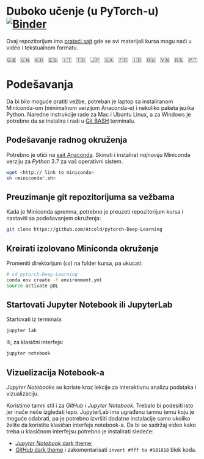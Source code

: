 # Duboko učenje (u PyTorch-u) [![Binder](https://mybinder.org/badge_logo.svg)](https://mybinder.org/v2/gh/Atcold/pytorch-Deep-Learning/master)

Ovaj repozitorijum ima [prateći sajt](https://atcold.github.io/pytorch-Deep-Learning/) gde se svi materijali kursa mogu naći u video i tekstualnom formatu.

<!-- English - Mandarin - Korean - Spanish - Italian - Turkish - Japanese - Arabic - French - Farsi - Russian - Vietnamese - Serbian - Portuguese -->
[🇬🇧](https://github.com/Atcold/pytorch-Deep-Learning/blob/master/README.md) &nbsp; [🇨🇳](https://github.com/Atcold/pytorch-Deep-Learning/blob/master/docs/zh/README-ZH.md) &nbsp; [🇰🇷](https://github.com/Atcold/pytorch-Deep-Learning/blob/master/docs/ko/README-KO.md) &nbsp; [🇪🇸](https://github.com/Atcold/pytorch-Deep-Learning/blob/master/docs/es/README-ES.md) &nbsp; [🇮🇹](https://github.com/Atcold/pytorch-Deep-Learning/blob/master/docs/it/README-IT.md) &nbsp; [🇹🇷](https://github.com/Atcold/pytorch-Deep-Learning/blob/master/docs/tr/README-TR.md) &nbsp; [🇯🇵](https://github.com/Atcold/pytorch-Deep-Learning/blob/master/docs/ja/README-JA.md) &nbsp; [🇸🇦](https://github.com/Atcold/pytorch-Deep-Learning/blob/master/docs/ar/README-AR.md) &nbsp; [🇫🇷](https://github.com/Atcold/pytorch-Deep-Learning/blob/master/docs/fr/README-FR.md) &nbsp; [🇮🇷](https://github.com/Atcold/pytorch-Deep-Learning/blob/master/docs/fa/README-FA.md) &nbsp; [🇷🇺](https://github.com/Atcold/pytorch-Deep-Learning/blob/master/docs/ru/README-RU.md) &nbsp; [🇻🇳](https://github.com/Atcold/pytorch-Deep-Learning/blob/master/docs/vi/README-VI.md) &nbsp; [🇷🇸](https://github.com/Atcold/pytorch-Deep-Learning/blob/master/docs/sr/README-SR.md) &nbsp; [🇵🇹](https://github.com/Atcold/pytorch-Deep-Learning/blob/master/docs/pt/README-PT.md)


# Podešavanja

Da bi bilo moguće pratiti vežbe, potreban je laptop sa instaliranom Miniconda-om (minimalnom verzijom Anaconda-e) i nekoliko paketa jezika Python.
Naredne instrukcije rade za Mac i Ubuntu Linux, a za Windows je potrebno da se instalira i radi u [Git BASH](https://gitforwindows.org/) terminalu.


## Podešavanje radnog okruženja

Potrebno je otići na [sajt Anaconda](https://conda.io/miniconda.html).
Skinuti i instalirat *najnoviju* Miniconda verziju za *Python* 3.7 za vaš operativni sistem.

```bash
wget <http:// link to miniconda>
sh <miniconda*.sh>
```


## Preuzimanje git repozitorijuma sa vežbama

Kada je Miniconda spremna, potrebno je preuzeti repozitorijum kursa i nastaviti sa podešavanjem okruženja:

```bash
git clone https://github.com/Atcold/pytorch-Deep-Learning
```


## Kreirati izolovano Miniconda okruženje

Promeniti direktorijum (`cd`) na folder kursa, pa ukucati:

```bash
# cd pytorch-Deep-Learning
conda env create -f environment.yml
source activate pDL
```


## Startovati Jupyter Notebook ili JupyterLab

Startovati iz terminala:

```bash
jupyter lab
```

Ili, za klasični interfejs:

```bash
jupyter notebook
```


## Vizuelizacija Notebook-a

*Jupyter Notebooks* se koriste kroz lekcije za interaktivnu analizu podataka i vizualizaciju.

Koristimo tamni stil i za *GitHub* i *Jupyter Notebook*.
Trebalo bi podesiti isto jer inače neće izgledati lepo.
JupyterLab ima ugrađenu tamnu temu koju je moguće odabrati, pa je potrebno izvršiti dodatne instalacije samo ukoliko želite da koristite klasičan interfejs notebook-a.
Da bi se sadržaj video kako treba u klasičnom interfejsu potrebno je instalirati sledeće:

 - [*Jupyter Notebook* dark theme](https://userstyles.org/styles/153443/jupyter-notebook-dark);
 - [*GitHub* dark theme](https://userstyles.org/styles/37035/github-dark) i zakomentarisati `invert #fff to #181818` blok koda.
